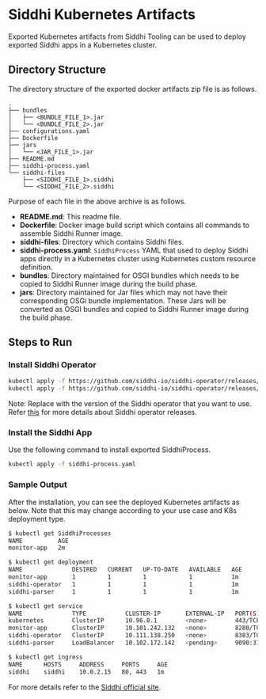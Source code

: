 # Siddhi Kubernetes Artifacts

Exported Kubernetes artifacts from Siddhi Tooling can be used to deploy exported Siddhi apps in a Kubernetes cluster.


## Directory Structure

The directory structure of the exported docker artifacts zip file is as follows.

```
.
├── bundles
│   ├── <BUNDLE_FILE_1>.jar
│   └── <BUNDLE_FILE_2>.jar
├── configurations.yaml
├── Dockerfile
├── jars
│   └── <JAR_FILE_1>.jar
├── README.md
├── siddhi-process.yaml
└── siddhi-files
    ├── <SIDDHI_FILE_1>.siddhi
    └── <SIDDHI_FILE_2>.siddhi
```


Purpose of each file in the above archive is as follows.

- **README.md**: This readme file.
- **Dockerfile**: Docker image build script which contains all commands to assemble Siddhi Runner image. 
- **siddhi-files**: Directory which contains Siddhi files.
- **siddhi-process.yaml**: `SiddhiProcess` YAML that used to deploy Siddhi apps directly in a Kubernetes cluster using Kubernetes custom resource definition.
- **bundles**: Directory maintained for OSGI bundles which needs to be copied to Siddhi Runner image during the build phase.
- **jars**: Directory maintained for Jar files which may not have their corresponding OSGi bundle implementation. These Jars will be converted as OSGI bundles and copied to Siddhi Runner image during the build phase.

## Steps to Run

### Install Siddhi Operator

```sh
kubectl apply -f https://github.com/siddhi-io/siddhi-operator/releases/download/<SIDDHI-OPERATOR-VERSION>/prerequisites.yaml
kubectl apply -f https://github.com/siddhi-io/siddhi-operator/releases/download/<SIDDHI-OPERATOR-VERSION>/siddhi-operator.yaml
```

Note: Replace <SIDDHI-OPERATOR-VERSION> with the version of the Siddhi operator that you want to use. Refer [this](https://github.com/siddhi-io/siddhi-operator/releases) for more details about Siddhi operator releases.

### Install the Siddhi App
 
Use the following command to install exported SiddhiProcess.

```sh
kubectl apply -f siddhi-process.yaml
```

### Sample Output

After the installation, you can see the deployed Kubernetes artifacts as below. Note that this may change according to your use case and K8s deployment type.

```sh
$ kubectl get SiddhiProcesses
NAME          AGE
monitor-app   2m

$ kubectl get deployment
NAME              DESIRED   CURRENT   UP-TO-DATE   AVAILABLE   AGE
monitor-app       1         1         1            1           1m
siddhi-operator   1         1         1            1           1m
siddhi-parser     1         1         1            1           1m

$ kubectl get service
NAME              TYPE           CLUSTER-IP       EXTERNAL-IP   PORT(S)          AGE
kubernetes        ClusterIP      10.96.0.1        <none>        443/TCP          10d
monitor-app       ClusterIP      10.101.242.132   <none>        8280/TCP         1m
siddhi-operator   ClusterIP      10.111.138.250   <none>        8383/TCP         1m
siddhi-parser     LoadBalancer   10.102.172.142   <pending>     9090:31830/TCP   1m

$ kubectl get ingress
NAME      HOSTS     ADDRESS     PORTS     AGE
siddhi    siddhi    10.0.2.15   80, 443   1m
```

For more details refer to the [Siddhi official site](https://siddhi.io/).
